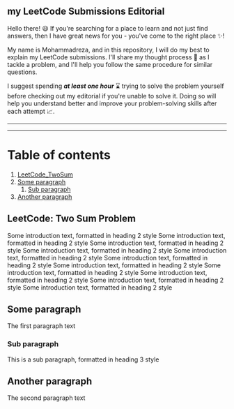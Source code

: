 ## my LeetCode Submissions Editorial ##
Hello there! :smiley: If you're searching for a place to learn and not just find answers, then I have great news for you - you've come to the right place :sparkles:! 

My name is Mohammadreza, and in this repository, I will do my best to explain my LeetCode submissions. I'll share my thought process :thought_balloon: as I tackle a problem, and I'll help you follow the same procedure for similar questions. 

I suggest spending ***at least one hour*** :hourglass: trying to solve the problem yourself before checking out my editorial if you're unable to solve it. Doing so will help you understand better and improve your problem-solving skills after each attempt :chart_with_upwards_trend:.

***
***

# Table of contents
1. [LeetCode_TwoSum](#LeetCode_TwoSum)
2. [Some paragraph](#paragraph1)
    1. [Sub paragraph](#subparagraph1)
3. [Another paragraph](#paragraph2)

## LeetCode: Two Sum Problem <a name="LeetCode_TwoSum"></a>
Some introduction text, formatted in heading 2 style
Some introduction text, formatted in heading 2 style
Some introduction text, formatted in heading 2 style
Some introduction text, formatted in heading 2 style
Some introduction text, formatted in heading 2 style
Some introduction text, formatted in heading 2 style
Some introduction text, formatted in heading 2 style
Some introduction text, formatted in heading 2 style
Some introduction text, formatted in heading 2 style
Some introduction text, formatted in heading 2 style
Some introduction text, formatted in heading 2 style

## Some paragraph <a name="paragraph1"></a>
The first paragraph text

### Sub paragraph <a name="subparagraph1"></a>
This is a sub paragraph, formatted in heading 3 style

## Another paragraph <a name="paragraph2"></a>
The second paragraph text

